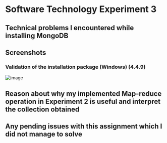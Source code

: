 # Software Technology Experiment 3 #

## Technical problems I encountered while installing MongoDB ##

## Screenshots ##

### Validation of the installation package (Windows) (4.4.9) ###
![image](https://user-images.githubusercontent.com/31306712/134182135-5ca1dfac-6ac7-4728-bcd6-f392c74fee6a.png)


## Reason about why my implemented Map-reduce operation in Experiment 2 is useful and interpret the collection obtained ##

## Any pending issues with this assignment which I did not manage to solve ##
